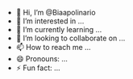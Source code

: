 - 👋 Hi, I’m @Biaapolinario
- 👀 I’m interested in ...
- 🌱 I’m currently learning ...
- 💞️ I’m looking to collaborate on ...
- 📫 How to reach me ...
- 😄 Pronouns: ...
- ⚡ Fun fact: ...

<!---
Biaapolinario/Biaapolinario is a ✨ special ✨ repository because its `README.md` (this file) appears on your GitHub profile.
You can click the Preview link to take a look at your changes.
--->

